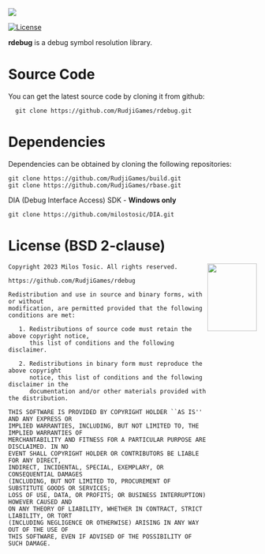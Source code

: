 <img src="https://rudji.com/images/lib/rdebug.png"/>

[![License](https://img.shields.io/badge/license-BSD--2%20clause-blue.svg)](https://github.com/RudjiGames/rdebug/blob/master/LICENSE)

**rdebug** is a debug symbol resolution library.

Source Code
======

You can get the latest source code by cloning it from github:

      git clone https://github.com/RudjiGames/rdebug.git 

Dependencies
======

Dependencies can be obtained by cloning the following repositories:

	git clone https://github.com/RudjiGames/build.git
	git clone https://github.com/RudjiGames/rbase.git

DIA (Debug Interface Access) SDK - **Windows only**

	git clone https://github.com/milostosic/DIA.git

License (BSD 2-clause)
======

<a href="http://opensource.org/licenses/BSD-2-Clause" target="_blank">
<img align="right" src="https://opensource.org/wp-content/uploads/2022/10/osi-badge-dark.svg" width="100" height="137">
</a>

	Copyright 2023 Milos Tosic. All rights reserved.
	
	https://github.com/RudjiGames/rdebug
	
	Redistribution and use in source and binary forms, with or without
	modification, are permitted provided that the following conditions are met:
	
	   1. Redistributions of source code must retain the above copyright notice,
	      this list of conditions and the following disclaimer.
	
	   2. Redistributions in binary form must reproduce the above copyright
	      notice, this list of conditions and the following disclaimer in the
	      documentation and/or other materials provided with the distribution.
	
	THIS SOFTWARE IS PROVIDED BY COPYRIGHT HOLDER ``AS IS'' AND ANY EXPRESS OR
	IMPLIED WARRANTIES, INCLUDING, BUT NOT LIMITED TO, THE IMPLIED WARRANTIES OF
	MERCHANTABILITY AND FITNESS FOR A PARTICULAR PURPOSE ARE DISCLAIMED. IN NO
	EVENT SHALL COPYRIGHT HOLDER OR CONTRIBUTORS BE LIABLE FOR ANY DIRECT,
	INDIRECT, INCIDENTAL, SPECIAL, EXEMPLARY, OR CONSEQUENTIAL DAMAGES
	(INCLUDING, BUT NOT LIMITED TO, PROCUREMENT OF SUBSTITUTE GOODS OR SERVICES;
	LOSS OF USE, DATA, OR PROFITS; OR BUSINESS INTERRUPTION) HOWEVER CAUSED AND
	ON ANY THEORY OF LIABILITY, WHETHER IN CONTRACT, STRICT LIABILITY, OR TORT
	(INCLUDING NEGLIGENCE OR OTHERWISE) ARISING IN ANY WAY OUT OF THE USE OF
	THIS SOFTWARE, EVEN IF ADVISED OF THE POSSIBILITY OF SUCH DAMAGE. 
